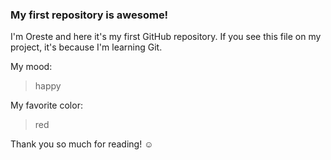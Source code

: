 ### My first repository is awesome!

I'm Oreste and here it's my first GitHub repository.
If you see this file on my project, it's because I'm learning Git.

My mood:

> happy

My favorite color:

> red

Thank you so much for reading! ☺
